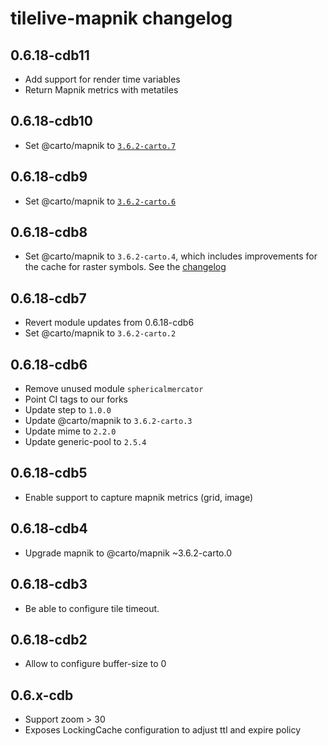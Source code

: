 # tilelive-mapnik changelog

## 0.6.18-cdb11
* Add support for render time variables
* Return Mapnik metrics with metatiles

## 0.6.18-cdb10
* Set @carto/mapnik to [`3.6.2-carto.7`](https://github.com/CartoDB/node-mapnik/blob/v3.6.2-carto/CHANGELOG.carto.md#362-carto7)

## 0.6.18-cdb9
* Set @carto/mapnik to [`3.6.2-carto.6`](https://github.com/CartoDB/node-mapnik/blob/v3.6.2-carto/CHANGELOG.carto.md#362-carto6)

## 0.6.18-cdb8
* Set @carto/mapnik to `3.6.2-carto.4`, which includes improvements for the cache for raster symbols. See the [changelog](https://github.com/CartoDB/node-mapnik/blob/v3.6.2-carto/CHANGELOG.carto.md#362-carto4)

## 0.6.18-cdb7
* Revert module updates from 0.6.18-cdb6
* Set @carto/mapnik to `3.6.2-carto.2`

## 0.6.18-cdb6

* Remove unused module `sphericalmercator`
* Point CI tags to our forks
* Update step to `1.0.0`
* Update @carto/mapnik to `3.6.2-carto.3`
* Update mime to `2.2.0`
* Update generic-pool to `2.5.4`

## 0.6.18-cdb5

* Enable support to capture mapnik metrics (grid, image)

## 0.6.18-cdb4

* Upgrade mapnik to @carto/mapnik ~3.6.2-carto.0

## 0.6.18-cdb3

* Be able to configure tile timeout.

## 0.6.18-cdb2

* Allow to configure buffer-size to 0

## 0.6.x-cdb

* Support zoom > 30
* Exposes LockingCache configuration to adjust ttl and expire policy

